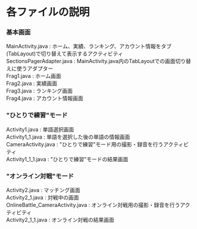 # 各ファイルの説明
### 基本画面
MainActivity.java : ホーム、実績、ランキング、アカウント情報をタブ(TabLayout)で切り替えて表示するアクティビティ  
SectionsPagerAdapter.java : MainActivity.java内のTabLayoutでの画面切り替えに使うアダプター  
Frag1.java : ホーム画面  
Frag2.java : 実績画面  
Frag3.java : ランキング画面  
Frag4.java : アカウント情報画面  
### "ひとりで練習"モード
Activity1.java : 単語選択画面  
Activity1_1.java : 単語を選択した後の単語の情報画面  
CameraActivity.java : "ひとりで練習"モード用の撮影・録音を行うアクティビティ  
Activity1_1_1.java : "ひとりで練習"モードの結果画面  
### "オンライン対戦"モード
Activity2.java : マッチング画面  
Activity2_1.java : 対戦中の画面  
OnlineBattle_CameraActivity.java : オンライン対戦用の撮影・録音を行うアクティビティ  
Activity2_1_1.java : オンライン対戦の結果画面  
